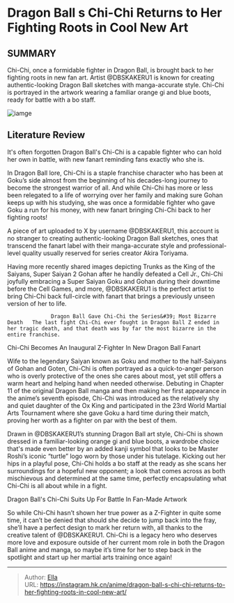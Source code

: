 # Dragon Ball s Chi-Chi Returns to Her Fighting Roots in Cool New Art


## SUMMARY 



  Chi-Chi, once a formidable fighter in Dragon Ball, is brought back to her fighting roots in new fan art.   Artist @DBSKAKERU1 is known for creating authentic-looking Dragon Ball sketches with manga-accurate style.   Chi-Chi is portrayed in the artwork wearing a familiar orange gi and blue boots, ready for battle with a bo staff.  

![iamge](https://static1.srcdn.com/wordpress/wp-content/uploads/2023/12/chi-chi-looking-angry.jpg)

## Literature Review

It&#39;s often forgotten Dragon Ball&#39;s Chi-Chi is a capable fighter who  can hold her own in battle, with new fanart reminding fans exactly who she is.




In Dragon Ball lore, Chi-Chi is a staple franchise character who has been at Goku’s side almost from the beginning of his decades-long journey to become the strongest warrior of all. And while Chi-Chi has more or less been relegated to a life of worrying over her family and making sure Gohan keeps up with his studying, she was once a formidable fighter who gave Goku a run for his money, with new fanart bringing Chi-Chi back to her fighting roots!




A piece of art uploaded to X by username @DBSKAKERU1, this account is no stranger to creating authentic-looking Dragon Ball sketches, ones that transcend the fanart label with their manga-accurate style and professional-level quality usually reserved for series creator Akira Toriyama.


 

Having more recently shared images depicting Trunks as the King of the Saiyans, Super Saiyan 2 Gohan after he handily defeated a Cell Jr., Chi-Chi joyfully embracing a Super Saiyan Goku and Gohan during their downtime before the Cell Games, and more, @DBSKAKERU1 is the perfect artist to bring Chi-Chi back full-circle with fanart that brings a previously unseen version of her to life.

                  Dragon Ball Gave Chi-Chi the Series&#39; Most Bizarre Death   The last fight Chi-Chi ever fought in Dragon Ball Z ended in her tragic death, and that death was by far the most bizarre in the entire franchise.    





 Chi-Chi Becomes An Inaugural Z-Fighter In New Dragon Ball Fanart 
          

Wife to the legendary Saiyan known as Goku and mother to the half-Saiyans of Gohan and Goten, Chi-Chi is often portrayed as a quick-to-anger person who is overly protective of the ones she cares about most, yet still offers a warm heart and helping hand when needed otherwise. Debuting in Chapter 11 of the original Dragon Ball manga and then making her first appearance in the anime’s seventh episode, Chi-Chi was introduced as the relatively shy and quiet daughter of the Ox King and participated in the 23rd World Martial Arts Tournament where she gave Goku a hard time during their match, proving her worth as a fighter on par with the best of them.

Drawn in @DBSKAKERU1’s stunning Dragon Ball art style, Chi-Chi is shown dressed in a familiar-looking orange gi and blue boots, a wardrobe choice that&#39;s made even better by an added kanji symbol that looks to be Master Roshi’s iconic “turtle” logo worn by those under his tutelage. Kicking out her hips in a playful pose, Chi-Chi holds a bo staff at the ready as she scans her surroundings for a hopeful new opponent; a look that comes across as both mischievous and determined at the same time, perfectly encapsulating what Chi-Chi is all about while in a fight.






 Dragon Ball&#39;s Chi-Chi Suits Up For Battle In Fan-Made Artwork 
          

So while Chi-Chi hasn’t shown her true power as a Z-Fighter in quite some time, it can’t be denied that should she decide to jump back into the fray, she’ll have a perfect design to mark her return with, all thanks to the creative talent of @DBSKAKERU1. Chi-Chi is a legacy hero who deserves more love and exposure outside of her current mom role in both the Dragon Ball anime and manga, so maybe it’s time for her to step back in the spotlight and start up her martial arts training once again!



---

> Author: [Ella](https://instagram.hk.cn/)  
> URL: https://instagram.hk.cn/anime/dragon-ball-s-chi-chi-returns-to-her-fighting-roots-in-cool-new-art/  

